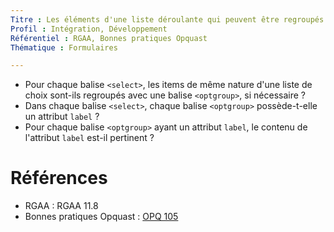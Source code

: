 ```yaml
---
Titre : Les éléments d'une liste déroulante qui peuvent être regroupés le sont via l'élément optgroup doté d'un attribut label pertinent.
Profil : Intégration, Développement
Référentiel : RGAA, Bonnes pratiques Opquast
Thématique : Formulaires

---
```

* Pour chaque balise `<select>`, les items de même nature d'une liste de choix sont-ils regroupés avec une balise `<optgroup>`, si nécessaire ?
* Dans chaque balise `<select>`, chaque balise `<optgroup>` possède-t-elle un attribut `label` ?
* Pour chaque balise `<optgroup>` ayant un attribut `label`, le contenu de l'attribut `label` est-il pertinent ?


# Références

*   RGAA : RGAA 11.8
*   Bonnes pratiques Opquast : [OPQ 105](https://checklists.opquast.com/fr/qualiteweb/les-elements-dune-liste-deroulante-qui-peuvent-etre-regroupes-le-sont-de-maniere-appropriee)
